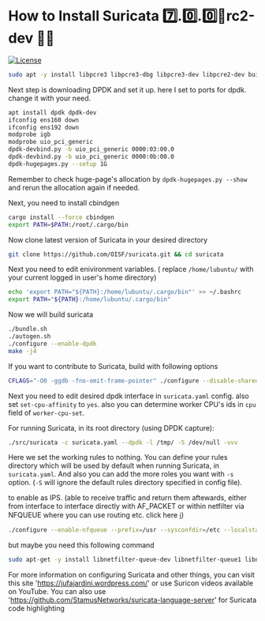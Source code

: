 # How to Install Suricata  7️⃣.0️⃣.0️⃣💨rc2-dev  🕵️‍♂️
[![License](https://img.shields.io/badge/License-GNU%20GPL-blue)](https://opensource.org/license/gpl-3-0/)

```bash
sudo apt -y install libpcre3 libpcre3-dbg libpcre3-dev libpcre2-dev build-essential autoconf automake libtool libpcap-dev libnet1-dev libyaml-0-2 libyaml-dev pkg-config zlib1g zlib1g-dev libcap-ng-dev libcap-ng0 make libmagic-dev libjansson-dev rustc cargo jq git-core 
```

Next step is downloading DPDK and set it up. here I set to ports for dpdk. change it with your need.
```bash
apt install dpdk dpdk-dev
ifconfig ens160 down
ifconfig ens192 down
modprobe igb
modprobe uio_pci_generic
dpdk-devbind.py -b uio_pci_generic 0000:03:00.0 
dpdk-devbind.py -b uio_pci_generic 0000:0b:00.0 
dpdk-hugepages.py --setup 1G
```
Remember to check huge-page's allocation by `dpdk-hugepages.py --show` and rerun the allocation again if needed.

Next, you  need to install cbindgen
```bash
cargo install --force cbindgen
export PATH=$PATH:/root/.cargo/bin
```
Now clone latest version of Suricata in your desired directory
```bash
git clone https://github.com/OISF/suricata.git && cd suricata
```

Next you need to edit enivironment variables. ( replace `/home/lubuntu/` with your current logged in user's home directory)
```bash
echo 'export PATH="${PATH}:/home/lubuntu/.cargo/bin"' >> ~/.bashrc
export PATH="${PATH}:/home/lubuntu/.cargo/bin"
```

Now we will build suricata
```bash
./bundle.sh
./autogen.sh
./configure --enable-dpdk
make -j4
```

If you want to contribute to Suricata, build with following options
```bash
CFLAGS="-O0 -ggdb -fno-omit-frame-pointer" ./configure --disable-shared --enable-debug --enable-unittests --enable-dpdk
```
Next you need to edit desired dpdk interface in `suricata.yaml` config. also set `set-cpu-affinity` to `yes`. also you can determine worker CPU's ids in `cpu` field of `worker-cpu-set`.

For running Suricata, in its root directory (using DPDK capture):
```bash
./src/suricata -c suricata.yaml --dpdk -l /tmp/ -S /dev/null -vvv
```
Here we set the working rules to nothing. You can define your rules directory which will be used by default when running Suricata, in `suricata.yaml`. And also you can add the more roles you want with `-s` option. (`-S` will ignore the default rules directory specified in config file).

to enable as IPS. (able to receive traffic and return them aftewards, either from interface to interface directly with AF_PACKET or within netfilter via NFQUEUE where you can use routing etc. click here [ℹ️](https://docs.suricata.io/en/suricata-6.0.0/setting-up-ipsinline-for-linux.html))
```bash
./configure --enable-nfqueue --prefix=/usr --sysconfdir=/etc --localstatedir=/var
```
but maybe you need this following command
```bash
sudo apt-get -y install libnetfilter-queue-dev libnetfilter-queue1 libnfnetlink-dev libnfnetlink0
```
For more information on configuring Suricata and other things, you can visit this site 'https://jufajardini.wordpress.com/' or use Suricon videos available on YouTube.
You can also use 'https://github.com/StamusNetworks/suricata-language-server' for Suricata code highlighting
